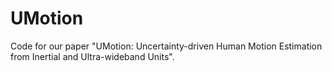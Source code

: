 # UMotion

Code for our paper "UMotion: Uncertainty-driven Human Motion Estimation from Inertial and Ultra-wideband Units".
